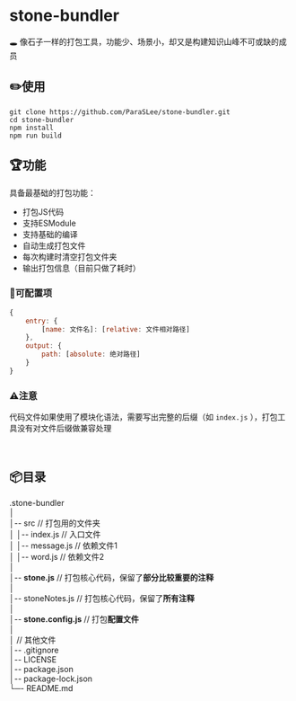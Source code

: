 # stone-bundler
🕳️ 像石子一样的打包工具，功能少、场景小，却又是构建知识山峰不可或缺的成员

## ✏️使用
```shell
git clone https://github.com/ParaSLee/stone-bundler.git
cd stone-bundler
npm install
npm run build
```

## 🏆功能
具备最基础的打包功能：

* 打包JS代码
* 支持ESModule
* 支持基础的编译
* 自动生成打包文件
* 每次构建时清空打包文件夹
* 输出打包信息（目前只做了耗时）


### 📑可配置项
```js
{
    entry: {
        [name: 文件名]: [relative: 文件相对路径]
    },
    output: {
        path: [absolute: 绝对路径]
    }
}
```


### ⚠️注意
代码文件如果使用了模块化语法，需要写出完整的后缀（如 `index.js` ），打包工具没有对文件后缀做兼容处理

</br>

## 📦目录
.stone-bundler</br>
│</br>
│-- src // 打包用的文件夹</br>
│  │-- index.js   // 入口文件</br>
│  │-- message.js // 依赖文件1</br>
│  │-- word.js    // 依赖文件2</br>
│</br>
│-- **stone.js**        // 打包核心代码，保留了**部分比较重要的注释**</br>
│</br>
│-- stoneNotes.js   // 打包核心代码，保留了**所有注释**</br>
│</br>
│-- **stone.config.js** // 打包**配置文件**</br>
│</br>
│   // 其他文件</br>
│-- .gitignore</br>
│-- LICENSE</br>
│-- package.json</br>
│-- package-lock.json</br>
└─- README.md</br>

